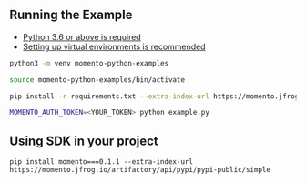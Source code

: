 ## Running the Example

- [Python 3.6 or above is required](https://www.python.org/downloads/)
- [Setting up virtual environments is recommended](https://packaging.python.org/guides/installing-using-pip-and-virtual-environments/)


```bash
python3 -m venv momento-python-examples

source momento-python-examples/bin/activate

pip install -r requirements.txt --extra-index-url https://momento.jfrog.io/artifactory/api/pypi/pypi-public/simple

MOMENTO_AUTH_TOKEN=<YOUR_TOKEN> python example.py
```

## Using SDK in your project
`pip install momento===0.1.1 --extra-index-url https://momento.jfrog.io/artifactory/api/pypi/pypi-public/simple`

